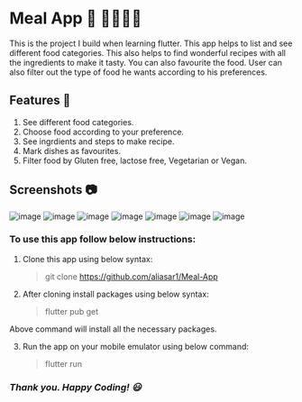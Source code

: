 # Meal App 📱 🍝👨🏿‍🍳

This is the project I build when learning flutter. This app helps to list and see different food categories. 
This also helps to find wonderful recipes with all the ingredients to make it tasty. 
You can also favourite the food. User can also filter out the type of food he wants according to his preferences.

## Features 👀
1. See different food categories.
2. Choose food according to your preference.
3. See ingrdients and steps to make recipe.
4. Mark dishes as favourites.
5. Filter food by Gluten free, lactose free, Vegetarian or Vegan.

## Screenshots 📷
![image](https://user-images.githubusercontent.com/74453775/211142224-478187b3-e273-4e68-9e9c-56420f8e3840.png)
![image](https://user-images.githubusercontent.com/74453775/211142232-bbd997d5-999e-4639-8b3e-a31dca08ad7b.png)
![image](https://user-images.githubusercontent.com/74453775/211142248-db77d86a-0649-4835-bc45-50417d3976de.png)
![image](https://user-images.githubusercontent.com/74453775/211142274-fa813262-3d6f-471e-81c8-6f1405670e69.png)
![image](https://user-images.githubusercontent.com/74453775/211142280-277a9219-9ebf-4a09-9d82-b79013a16cf7.png)
![image](https://user-images.githubusercontent.com/74453775/211142304-9fe7a249-5532-41fd-a4fa-5918be892f12.png)
![image](https://user-images.githubusercontent.com/74453775/211142312-08f296eb-7000-4b0c-91c5-70455ac6b669.png)

### To use this app follow below instructions:

1. Clone this app using below syntax:

   > git clone https://github.com/aliasar1/Meal-App

2. After cloning install packages using below syntax:
   > flutter pub get

Above command will install all the necessary packages.

3. Run the app on your mobile emulator using below command:
   > flutter run
   
### **_Thank you. Happy Coding! 😃_**
